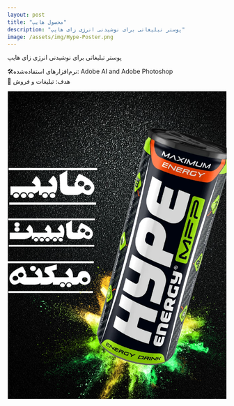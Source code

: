 ```yaml
---
layout: post
title: "محصول هایپ"
description: "پوستر تبلیغاتی برای نوشیدنی انرژی زای هایپ"
image: /assets/img/Hype-Poster.png
---
```


پوستر تبلیغاتی برای نوشیدنی انرژی زای هایپ

🛠نرم‌افزارهای استفاده‌شده: Adobe AI and Adobe Photoshop  
🎯 هدف: تبلیغات و فروش

![پوستر هایپ](/assets/img/Hype-Poster.png)
